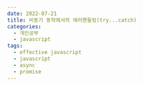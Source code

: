 ```yaml
---
date: 2022-07-21
title: 비동기 동작에서의 에러핸들링(try...catch)
categories:
  - 개인공부
  - javascript
tags:
  - effective javascript
  - javascript
  - async
  - promise
---
```


